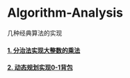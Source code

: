 # Algorithm-Analysis
几种经典算法的实现
#### <a href="https://github.com/FDws/Algorithm-Analysis/tree/master/src/bigInteger">1.  分治法实现大整数的乘法</a>
#### <a href="https://github.com/FDws/Algorithm-Analysis/tree/master/src/knapsack">2.  动态规划实现0-1背包</a>
